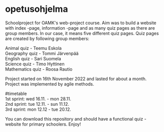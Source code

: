 # opetusohjelma
Schoolproject for OAMK's web-project course. Aim was to build a website with index -page, information -page 
and as many quiz pages as there are group members. In our case, it means five different quiz pages. Quiz pages 
are created by following group members: <br>

Animal quiz - Teemu Eskola <br>
Geography quiz - Tommi Järvenpää<br>
English quiz - Sari Suomela<br>
Science quiz - Timo Hyttinen<br>
Mathematics quiz - Roosa Rautio<br>

Project started on 16th November 2022 and lasted for about a month. Project was implemented by agile methods.<br>

#timetable<br>
1st sprint: wed 16.11. - mon 28.11.<br>
2nd sprint: tue 12.11. - sun 11.12.<br>
3rd sprint: mon 12.12 - tue 20.12.<br>

You can download this repository and should have a functional quiz -website for primary schoolers. Enjoy!

